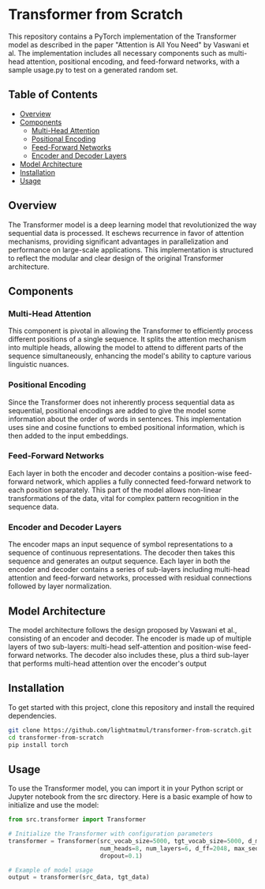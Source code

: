 # Transformer from Scratch

This repository contains a PyTorch implementation of the Transformer model as described in the paper "Attention is All You Need" by Vaswani et al. The implementation includes all necessary components such as multi-head attention, positional encoding, and feed-forward networks, with a sample usage.py to test on a generated random set.
  
## Table of Contents

- [Overview](#overview)
- [Components](#components)
  - [Multi-Head Attention](#multi-head-attention)
  - [Positional Encoding](#positional-encoding)
  - [Feed-Forward Networks](#feed-forward-networks)
  - [Encoder and Decoder Layers](#encoder-and-decoder-layers)
- [Model Architecture](#model-architecture)
- [Installation](#installation)
- [Usage](#usage)


## Overview

The Transformer model is a deep learning model that revolutionized the way sequential data is processed. It eschews recurrence in favor of attention mechanisms, providing significant advantages in parallelization and performance on large-scale applications. This implementation is structured to reflect the modular and clear design of the original Transformer architecture.


## Components

### Multi-Head Attention

This component is pivotal in allowing the Transformer to efficiently process different positions of a single sequence. It splits the attention mechanism into multiple heads, allowing the model to attend to different parts of the sequence simultaneously, enhancing the model's ability to capture various linguistic nuances.


### Positional Encoding

Since the Transformer does not inherently process sequential data as sequential, positional encodings are added to give the model some information about the order of words in sentences. This implementation uses sine and cosine functions to embed positional information, which is then added to the input embeddings.


### Feed-Forward Networks

Each layer in both the encoder and decoder contains a position-wise feed-forward network, which applies a fully connected feed-forward network to each position separately. This part of the model allows non-linear transformations of the data, vital for complex pattern recognition in the sequence data.


### Encoder and Decoder Layers

The encoder maps an input sequence of symbol representations to a sequence of continuous representations. The decoder then takes this sequence and generates an output sequence. Each layer in both the encoder and decoder contains a series of sub-layers including multi-head attention and feed-forward networks, processed with residual connections followed by layer normalization.


## Model Architecture

The model architecture follows the design proposed by Vaswani et al., consisting of an encoder and decoder. The encoder is made up of multiple layers of two sub-layers: multi-head self-attention and position-wise feed-forward networks. The decoder also includes these, plus a third sub-layer that performs multi-head attention over the encoder's output


## Installation

To get started with this project, clone this repository and install the required dependencies.

```bash
git clone https://github.com/lightmatmul/transformer-from-scratch.git
cd transformer-from-scratch
pip install torch
```

## Usage

To use the Transformer model, you can import it in your Python script or Jupyter notebook from the src directory. Here is a basic example of how to initialize and use the model:

```python
from src.transformer import Transformer

# Initialize the Transformer with configuration parameters
transformer = Transformer(src_vocab_size=5000, tgt_vocab_size=5000, d_model=512,
                          num_heads=8, num_layers=6, d_ff=2048, max_seq_length=100,
                          dropout=0.1)

# Example of model usage
output = transformer(src_data, tgt_data)
```
